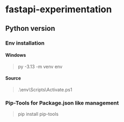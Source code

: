 # fastapi-experimentation

## Python version

### Env installation

#### Windows

> py -3.13 -m venv env

#### Source

> .\env\Scripts\Activate.ps1

### Pip-Tools for Package.json like management

> pip install pip-tools